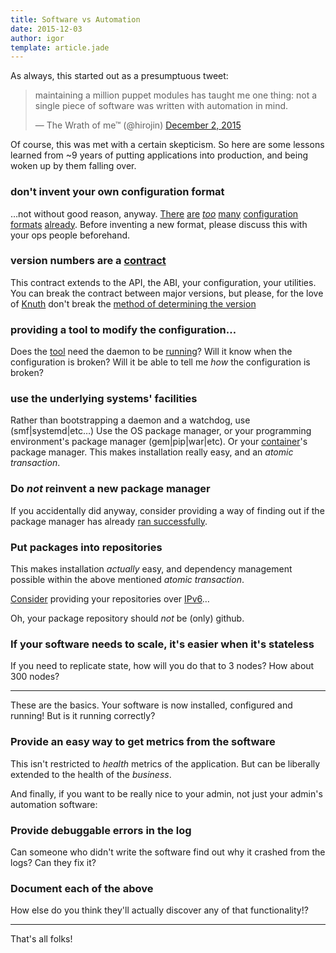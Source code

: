 ```yaml
---
title: Software vs Automation
date: 2015-12-03
author: igor
template: article.jade
---
```


As always, this started out as a presumptuous tweet:

<blockquote class="twitter-tweet" lang="en"><p lang="en" dir="ltr">maintaining
a million puppet modules has taught me one thing: not a single piece of
software was written with automation in mind.</p>&mdash; The Wrath of me™
(@hirojin) <a href="https://twitter.com/hirojin/status/672033157391245314">December 2, 2015</a></blockquote>
<script async src="//platform.twitter.com/widgets.js" charset="utf-8"></script>

<span class="more"></span>

Of course, this was met with a certain skepticism. So here are some lessons
learned from ~9 years of putting applications into production, and being woken
up by them falling over.

### don't invent your own configuration format

…not without good reason, anyway.
[There](http://yaml.org/) [are](http://json.org/) [*too*](http://www.w3.org/TR/REC-xml/) [many](https://en.wikipedia.org/wiki/INI_file) [configuration](https://httpd.apache.org/docs/current/configuring.html) [formats](https://en.wikipedia.org/wiki/Zone_file) [already](http://riemann.io/api/riemann.config.html).
Before inventing a new format, please discuss this with your ops people beforehand.

### version numbers are a [contract](http://semver.org/)

This contract extends to the API, the ABI, your configuration, your utilities.
You can break the contract between major versions, but please, for the love of [Knuth](http://sentimentalversioning.org/) don't break the [method of determining the version](https://github.com/elastic/puppet-elasticsearch/pull/477)

### providing a tool to modify the configuration…

Does the [tool](http://wiki2.dovecot.org/Tools/Doveconf) need the daemon to be [running](https://trafficserver.readthedocs.org/en/latest/appendices/command-line/traffic_line.en.html)?
Will it know when the configuration is broken?  Will it be able to tell me *how* the configuration is broken?

### use the underlying systems' facilities

Rather than bootstrapping a daemon and a watchdog, use (smf|systemd|etc…)
Use the OS package manager, or your programming environment's package manager (gem|pip|war|etc).
Or your [container](http://blog.gardeviance.org/2015/08/is-there-trouble-brewing-in-land-of.html)'s package manager. This makes installation really easy, and an *atomic transaction*.

### Do *not* reinvent a new package manager

If you accidentally did anyway, consider providing a way of finding out if the package manager has already [ran successfully](https://github.com/bower/bower/issues/1312).

### Put packages into repositories

This makes installation *actually* easy, and dependency management possible within the above mentioned *atomic transaction*.

[Consider](https://github.com/nodesource/distributions/issues/170) providing your repositories over [IPv6](https://gitlab.com/gitlab-org/gitlab-ce/issues/2481)…

Oh, your package repository should *not* be (only) github.

### If your software needs to scale, it's easier when it's stateless

If you need to replicate state, how will you do that to 3 nodes? How about 300 nodes?

****

These are the basics. Your software is now installed, configured and running! But is it running correctly?

### Provide an easy way to get metrics from the software

This isn't restricted to *health* metrics of the application. But can be liberally extended to the health of the *business*.

And finally, if you want to be really nice to your admin, not just your admin's
automation software:

### Provide debuggable errors in the log

Can someone who didn't write the software find out why it crashed from the logs? Can they fix it?

### Document each of the above

How else do you think they'll actually discover any of that functionality!?

****

That's all folks!
